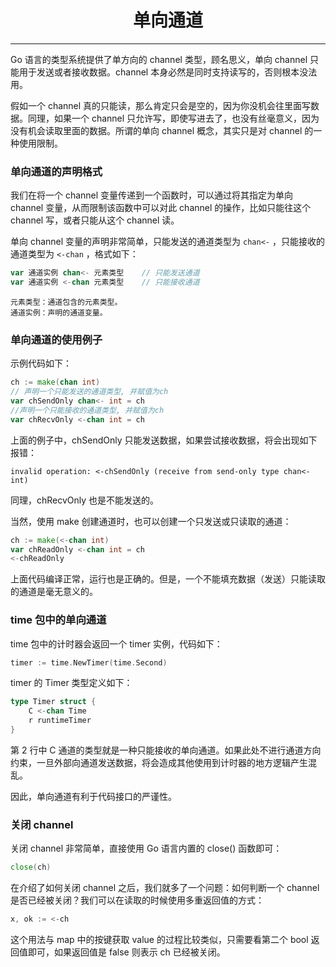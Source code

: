 <center><h1>单向通道</h1></center>

---

Go 语言的类型系统提供了单方向的 channel 类型，顾名思义，单向 channel 只能用于发送或者接收数据。channel 本身必然是同时支持读写的，否则根本没法用。

假如一个 channel 真的只能读，那么肯定只会是空的，因为你没机会往里面写数据。同理，如果一个 channel 只允许写，即使写进去了，也没有丝毫意义，因为没有机会读取里面的数据。所谓的单向 channel 概念，其实只是对 channel 的一种使用限制。

### 单向通道的声明格式

我们在将一个 channel 变量传递到一个函数时，可以通过将其指定为单向 channel 变量，从而限制该函数中可以对此 channel 的操作，比如只能往这个 channel 写，或者只能从这个 channel 读。

单向 channel 变量的声明非常简单，只能发送的通道类型为 `chan<-` ，只能接收的通道类型为 `<-chan` ，格式如下：

```go
var 通道实例 chan<- 元素类型    // 只能发送通道
var 通道实例 <-chan 元素类型    // 只能接收通道
```

```
元素类型：通道包含的元素类型。
通道实例：声明的通道变量。
```

### 单向通道的使用例子

示例代码如下：

```go
ch := make(chan int)
// 声明一个只能发送的通道类型, 并赋值为ch
var chSendOnly chan<- int = ch
//声明一个只能接收的通道类型, 并赋值为ch
var chRecvOnly <-chan int = ch
```

上面的例子中，chSendOnly 只能发送数据，如果尝试接收数据，将会出现如下报错：

```
invalid operation: <-chSendOnly (receive from send-only type chan<- int)
```

同理，chRecvOnly 也是不能发送的。

当然，使用 make 创建通道时，也可以创建一个只发送或只读取的通道：

```go
ch := make(<-chan int)
var chReadOnly <-chan int = ch
<-chReadOnly
```

上面代码编译正常，运行也是正确的。但是，一个不能填充数据（发送）只能读取的通道是毫无意义的。

### time 包中的单向通道

time 包中的计时器会返回一个 timer 实例，代码如下：

```go
timer := time.NewTimer(time.Second)
```

timer 的 Timer 类型定义如下：

```go
type Timer struct {
    C <-chan Time
    r runtimeTimer
}
```

第 2 行中 C 通道的类型就是一种只能接收的单向通道。如果此处不进行通道方向约束，一旦外部向通道发送数据，将会造成其他使用到计时器的地方逻辑产生混乱。

因此，单向通道有利于代码接口的严谨性。

### 关闭 channel

关闭 channel 非常简单，直接使用 Go 语言内置的 close() 函数即可：

```go
close(ch)
```

在介绍了如何关闭 channel 之后，我们就多了一个问题：如何判断一个 channel 是否已经被关闭？我们可以在读取的时候使用多重返回值的方式：

```go
x, ok := <-ch
```

这个用法与 map 中的按键获取 value 的过程比较类似，只需要看第二个 bool 返回值即可，如果返回值是 false 则表示 ch 已经被关闭。
